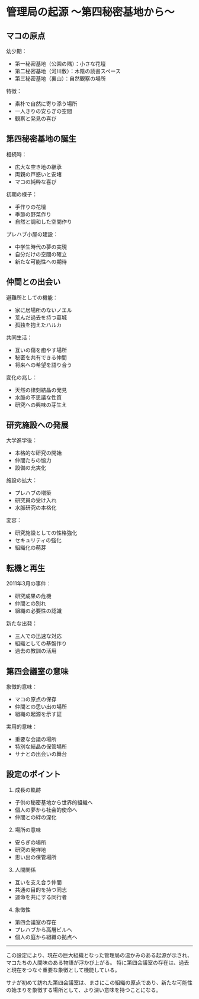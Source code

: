 

# 管理局の起源 ～第四秘密基地から～

## マコの原点

幼少期：
- 第一秘密基地（公園の隅）：小さな花壇
- 第二秘密基地（河川敷）：木陰の読書スペース
- 第三秘密基地（裏山）：自然観察の場所

特徴：
- 素朴で自然に寄り添う場所
- 一人きりの安らぎの空間
- 観察と発見の喜び


## 第四秘密基地の誕生

相続時：
- 広大な空き地の継承
- 両親の戸惑いと安堵
- マコの純粋な喜び

初期の様子：
- 手作りの花壇
- 季節の野菜作り
- 自然と調和した空間作り

プレハブ小屋の建設：
- 中学生時代の夢の実現
- 自分だけの空間の確立
- 新たな可能性への期待


## 仲間との出会い

避難所としての機能：
- 家に居場所のないノエル
- 荒んだ過去を持つ葛城
- 孤独を抱えたハルカ

共同生活：
- 互いの傷を癒やす場所
- 秘密を共有できる仲間
- 将来への希望を語り合う

変化の兆し：
- 天然の律刻結晶の発見
- 水脈の不思議な性質
- 研究への興味の芽生え


## 研究施設への発展

大学進学後：
- 本格的な研究の開始
- 仲間たちの協力
- 設備の充実化

施設の拡大：
- プレハブの増築
- 研究員の受け入れ
- 水脈研究の本格化

変容：
- 研究施設としての性格強化
- セキュリティの強化
- 組織化の萌芽


## 転機と再生

2011年3月の事件：
- 研究成果の危機
- 仲間との別れ
- 組織の必要性の認識

新たな出発：
- 三人での迅速な対応
- 組織としての基盤作り
- 過去の教訓の活用


## 第四会議室の意味

象徴的意味：
- マコの原点の保存
- 仲間との思い出の場所
- 組織の起源を示す証

実用的意味：
- 重要な会議の場所
- 特別な結晶の保管場所
- サナとの出会いの舞台


## 設定のポイント

1. 成長の軌跡
- 子供の秘密基地から世界的組織へ
- 個人の夢から社会的使命へ
- 仲間との絆の深化

2. 場所の意味
- 安らぎの場所
- 研究の発祥地
- 思い出の保管場所

3. 人間関係
- 互いを支え合う仲間
- 共通の目的を持つ同志
- 運命を共にする同行者

4. 象徴性
- 第四会議室の存在
- プレハブから高層ビルへ
- 個人の庭から組織の拠点へ

---
この設定により、現在の巨大組織となった管理局の温かみのある起源が示され、マコたちの人間味のある物語が浮かび上がる。
特に第四会議室の存在は、過去と現在をつなぐ重要な象徴として機能している。

サナが初めて訪れた第四会議室は、まさにこの組織の原点であり、新たな可能性の始まりを象徴する場所として、より深い意味を持つことになる。
